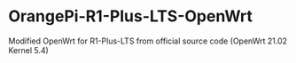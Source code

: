 # OrangePi-R1-Plus-LTS-OpenWrt
Modified OpenWrt for R1-Plus-LTS from official source code (OpenWrt 21.02 Kernel 5.4)
